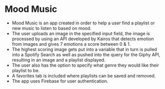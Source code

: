 # Mood Music

+ Mood Music is an app created in order to help a user find a playlist or new music to listen to based on mood. 
+ The user uploads an image in the specified input field, the image is processed by using an API developed by Kairos that detects 
emotion from images and gives 7 emotions a score between 0 & 1.
+ The highest scoring image gets put into a variable that in turn is pulled into a Spotify Search as well as pushed into the query for the
Giphy API, resulting in an image and a playlist displayed.
+ The user also has the option to specify what genre they would like their playlist to be.
+ A favorites tab is included where playlists can be saved and removed.
+ The app uses Firebase for user authentication.
